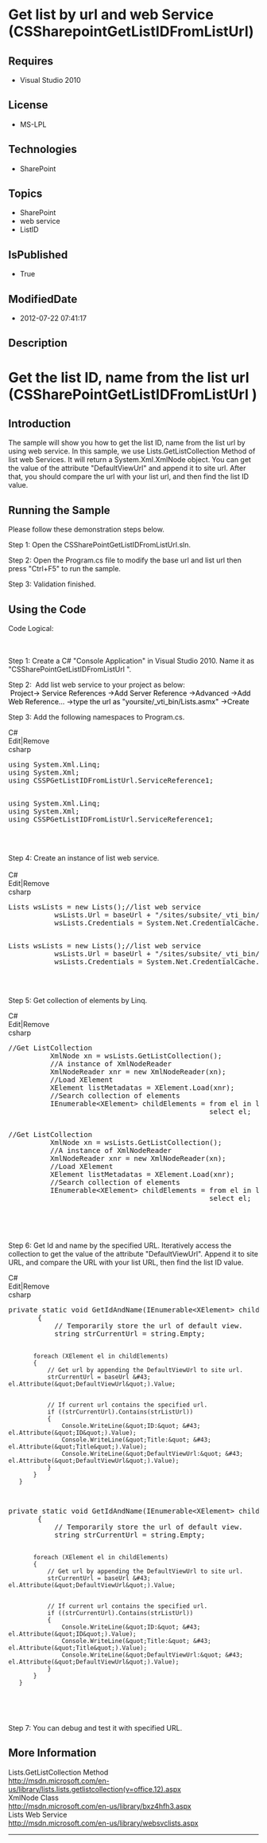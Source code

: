 # Get list by url and web Service (CSSharepointGetListIDFromListUrl)
## Requires
* Visual Studio 2010
## License
* MS-LPL
## Technologies
* SharePoint
## Topics
* SharePoint
* web service
* ListID
## IsPublished
* True
## ModifiedDate
* 2012-07-22 07:41:17
## Description

<h1><a name="OLE_LINK4"></a><a name="OLE_LINK3"><span style=""><span style="">Get the list ID, name from the list
</span></span></a><span class="SpellE"><span style=""><span style=""><span style="">url</span></span></span></span><span style=""><span style=""><span style="">
</span>(</span></span><span style=""><span style=""><span class="SpellE"><span class="GramE"><span style="">CSSharePointGetListIDFromListUrl</span></span></span></span></span><span style=""><span style=""><span class="GramE"><span style="">
</span>)</span></span></span></h1>
<h2>Introduction </h2>
<p class="MsoNormal"><span style="">The sample will show you how to get the list ID, name from the list
<span class="SpellE"><span class="GramE">url</span></span> by using web service. In this sample, we use
<span class="SpellE">Lists.GetListCollection</span> Method of list web Services. It will return a System.Xml.XmlNode object. You can get the value of the attribute &quot;DefaultViewUrl&quot; and append it to site
<span class="SpellE"><span class="GramE">url</span></span>. After that, you should compare the
<span class="SpellE"><span class="GramE">url</span></span> with your list <span class="SpellE">
url</span>, and then find the list ID value. </span></p>
<h2>Running the Sample</h2>
<p class="MsoNormal"><span style="">Please follow these demonstration steps below.
</span></p>
<p class="MsoNormal" style="margin-bottom:0in; margin-bottom:.0001pt; line-height:normal; text-autospace:none">
<span style="">Step 1: Open the CSSharePointGetListIDFromListUrl.sln. </span></p>
<p class="MsoNormal" style="margin-bottom:0in; margin-bottom:.0001pt; line-height:normal; text-autospace:none">
<span style=""></span></p>
<p class="MsoNormal" style="margin-bottom:0in; margin-bottom:.0001pt; line-height:normal; text-autospace:none">
<span style="">Step 2: Open the <span class="SpellE">Program.cs</span> file to modify the base
<span class="GramE">url</span> and list url then press &quot;Ctrl&#43;F5&quot; to run the sample.
</span></p>
<p class="MsoNormal" style="margin-bottom:0in; margin-bottom:.0001pt; line-height:normal; text-autospace:none">
<span style=""></span></p>
<p class="MsoNormal" style="margin-bottom:0in; margin-bottom:.0001pt; line-height:normal; text-autospace:none">
<span style="">Step 3: Validation finished. </span></p>
<h2>Using the Code</h2>
<p class="MsoNormal" style=""><span style="">Code Logical: <span style="">&nbsp;&nbsp;&nbsp;&nbsp;&nbsp;&nbsp;&nbsp;&nbsp;&nbsp;&nbsp;&nbsp;&nbsp;&nbsp;&nbsp;&nbsp;&nbsp;&nbsp;&nbsp;&nbsp;&nbsp;&nbsp;&nbsp;&nbsp;&nbsp;&nbsp;&nbsp;&nbsp;&nbsp;&nbsp;&nbsp;&nbsp;&nbsp;&nbsp;&nbsp;&nbsp;&nbsp;&nbsp;&nbsp;&nbsp;&nbsp;&nbsp;&nbsp;&nbsp;&nbsp;&nbsp;&nbsp;&nbsp;&nbsp;&nbsp;&nbsp;&nbsp;&nbsp;&nbsp;&nbsp;&nbsp;&nbsp;&nbsp;&nbsp;&nbsp;&nbsp;&nbsp;&nbsp;&nbsp;&nbsp;&nbsp;&nbsp;&nbsp;&nbsp;&nbsp;&nbsp;&nbsp;&nbsp;&nbsp;&nbsp;&nbsp;&nbsp;&nbsp;&nbsp;&nbsp;&nbsp;&nbsp;&nbsp;&nbsp;&nbsp;&nbsp;&nbsp;&nbsp;&nbsp;&nbsp;&nbsp;&nbsp;&nbsp;&nbsp;&nbsp;&nbsp;&nbsp;&nbsp;&nbsp;&nbsp;&nbsp;&nbsp;&nbsp;&nbsp;&nbsp;&nbsp;&nbsp;&nbsp;&nbsp;&nbsp;&nbsp;&nbsp;&nbsp;&nbsp;&nbsp;&nbsp;&nbsp;&nbsp;&nbsp;&nbsp;&nbsp;&nbsp;&nbsp;&nbsp;&nbsp;&nbsp;&nbsp;&nbsp;&nbsp;&nbsp;&nbsp;&nbsp;&nbsp;&nbsp;&nbsp;&nbsp;&nbsp;&nbsp;&nbsp;&nbsp;&nbsp;&nbsp;&nbsp;&nbsp;&nbsp;&nbsp;&nbsp;&nbsp;&nbsp;&nbsp;&nbsp;&nbsp;&nbsp;&nbsp;&nbsp;&nbsp;&nbsp;&nbsp;&nbsp;&nbsp;&nbsp;&nbsp;&nbsp;&nbsp;&nbsp;&nbsp;&nbsp;&nbsp;&nbsp;&nbsp;&nbsp;&nbsp;&nbsp;&nbsp;&nbsp;&nbsp;&nbsp;&nbsp;&nbsp;&nbsp;&nbsp;&nbsp;&nbsp;&nbsp;&nbsp;&nbsp;&nbsp;&nbsp;&nbsp;&nbsp;&nbsp;&nbsp;&nbsp;&nbsp;&nbsp;&nbsp;&nbsp;&nbsp;&nbsp;&nbsp;&nbsp;&nbsp;&nbsp;&nbsp;&nbsp;&nbsp;&nbsp;&nbsp;&nbsp;&nbsp;&nbsp;&nbsp;&nbsp;&nbsp;&nbsp;&nbsp;&nbsp;&nbsp;&nbsp;&nbsp;&nbsp;&nbsp;
</span></span></p>
<p class="MsoNormal" style="margin-bottom:0in; margin-bottom:.0001pt; line-height:normal; text-autospace:none">
<span style="">Step 1: Create a C# &quot;Console Application&quot; in Visual Studio 2010. Name it as &quot;<span class="SpellE">CSSharePointGetListIDFromListUrl</span> &quot;.
</span></p>
<p class="MsoNormal" style="margin-bottom:0in; margin-bottom:.0001pt; line-height:normal; text-autospace:none">
<span style=""></span></p>
<p class="MsoNormal" style="margin-bottom:0in; margin-bottom:.0001pt"><span style="">Step 2:<span style="">&nbsp;
</span>Add list web service to your project as below:<br>
<span style="">&nbsp;</span><span style="color:black">Project-&gt; Service References -&gt;Add Server Reference -&gt;Advanced -&gt;Add Web Reference... -&gt;type the url as
</span>&quot;<span style="color:black">yoursite/_vti_bin/Lists.asmx&quot; -&gt;Create</span>
</span></p>
<p class="MsoNormal" style="margin-bottom:0in; margin-bottom:.0001pt; line-height:normal; text-autospace:none">
<span style=""></span></p>
<p class="MsoNormal" style="margin-bottom:0in; margin-bottom:.0001pt; line-height:normal; text-autospace:none">
<span style="">Step 3: Add the following namespaces to <span class="SpellE">Program.cs</span>.
</span></p>
<p class="MsoNormal" style="margin-bottom:0in; margin-bottom:.0001pt; line-height:normal; text-autospace:none">
<span style="font-size:9.5pt; font-family:Consolas"></span></p>
<div class="scriptcode">
<div class="pluginEditHolder" pluginCommand="mceScriptCode">
<div class="title"><span>C#</span></div>
<div class="pluginLinkHolder"><span class="pluginEditHolderLink">Edit</span>|<span class="pluginRemoveHolderLink">Remove</span>
</div>
<span class="hidden">csharp</span>
<pre class="hidden">
using System.Xml.Linq;
using System.Xml;
using CSSPGetListIDFromListUrl.ServiceReference1;

</pre>
<pre id="codePreview" class="csharp">
using System.Xml.Linq;
using System.Xml;
using CSSPGetListIDFromListUrl.ServiceReference1;

</pre>
</div>
</div>
<div class="endscriptcode">&nbsp;</div>
<p class="MsoNormal" style="margin-bottom:0in; margin-bottom:.0001pt; line-height:normal; text-autospace:none">
<span style="font-size:9.5pt; font-family:Consolas"></span></p>
<p class="MsoNormal" style="margin-bottom:0in; margin-bottom:.0001pt; line-height:normal; text-autospace:none">
<span style="">Step 4: Create an instance of list web service.<br style="">
<br style="">
</span></p>
<div class="scriptcode">
<div class="pluginEditHolder" pluginCommand="mceScriptCode">
<div class="title"><span>C#</span></div>
<div class="pluginLinkHolder"><span class="pluginEditHolderLink">Edit</span>|<span class="pluginRemoveHolderLink">Remove</span>
</div>
<span class="hidden">csharp</span>
<pre class="hidden">
Lists wsLists = new Lists();//list web service
           wsLists.Url = baseUrl &#43; &quot;/sites/subsite/_vti_bin/Lists.asmx&quot;;//Url
           wsLists.Credentials = System.Net.CredentialCache.DefaultCredentials;//Credentials

</pre>
<pre id="codePreview" class="csharp">
Lists wsLists = new Lists();//list web service
           wsLists.Url = baseUrl &#43; &quot;/sites/subsite/_vti_bin/Lists.asmx&quot;;//Url
           wsLists.Credentials = System.Net.CredentialCache.DefaultCredentials;//Credentials

</pre>
</div>
</div>
<div class="endscriptcode">&nbsp;</div>
<p class="MsoNormal" style="margin-bottom:0in; margin-bottom:.0001pt; line-height:normal; text-autospace:none">
<span style="font-size:9.5pt; font-family:Consolas"></span></p>
<p class="MsoNormal" style="margin-bottom:0in; margin-bottom:.0001pt; line-height:normal; text-autospace:none">
<span style="">Step 5: Get collection of elements by Linq. </span></p>
<p class="MsoNormal" style="margin-bottom:0in; margin-bottom:.0001pt; line-height:normal; text-autospace:none">
<span style="font-size:9.5pt; font-family:Consolas"></span></p>
<div class="scriptcode">
<div class="pluginEditHolder" pluginCommand="mceScriptCode">
<div class="title"><span>C#</span></div>
<div class="pluginLinkHolder"><span class="pluginEditHolderLink">Edit</span>|<span class="pluginRemoveHolderLink">Remove</span>
</div>
<span class="hidden">csharp</span>
<pre class="hidden">
//Get ListCollection
          XmlNode xn = wsLists.GetListCollection();
          //A instance of XmlNodeReader
          XmlNodeReader xnr = new XmlNodeReader(xn);
          //Load XElement
          XElement listMetadatas = XElement.Load(xnr);
          //Search collection of elements
          IEnumerable&lt;XElement&gt; childElements = from el in listMetadatas.Elements()
                                                select el;

</pre>
<pre id="codePreview" class="csharp">
//Get ListCollection
          XmlNode xn = wsLists.GetListCollection();
          //A instance of XmlNodeReader
          XmlNodeReader xnr = new XmlNodeReader(xn);
          //Load XElement
          XElement listMetadatas = XElement.Load(xnr);
          //Search collection of elements
          IEnumerable&lt;XElement&gt; childElements = from el in listMetadatas.Elements()
                                                select el;

</pre>
</div>
</div>
<div class="endscriptcode">&nbsp;</div>
<p class="MsoNormal"><span style=""><br>
Step 6: Get Id and name by the specified URL. Iteratively access the collection to get the value of the attribute &quot;DefaultViewUrl&quot;. Append it to site URL, and compare the URL with your list URL, then find the list ID value.
</span></p>
<div class="scriptcode">
<div class="pluginEditHolder" pluginCommand="mceScriptCode">
<div class="title"><span>C#</span></div>
<div class="pluginLinkHolder"><span class="pluginEditHolderLink">Edit</span>|<span class="pluginRemoveHolderLink">Remove</span>
</div>
<span class="hidden">csharp</span>
<pre class="hidden">
private static void GetIdAndName(IEnumerable&lt;XElement&gt; childElements, string baseUrl, string strListUrl)
       {
           // Temporarily store the url of default view.    
           string strCurrentUrl = string.Empty;


           foreach (XElement el in childElements)
           {
               // Get url by appending the DefaultViewUrl to site url.
               strCurrentUrl = baseUrl &#43; el.Attribute(&quot;DefaultViewUrl&quot;).Value;


               // If current url contains the specified url. 
               if ((strCurrentUrl).Contains(strListUrl))
               {
                   Console.WriteLine(&quot;ID:&quot; &#43; el.Attribute(&quot;ID&quot;).Value);
                   Console.WriteLine(&quot;Title:&quot; &#43; el.Attribute(&quot;Title&quot;).Value);
                   Console.WriteLine(&quot;DefaultViewUrl:&quot; &#43; el.Attribute(&quot;DefaultViewUrl&quot;).Value);
               }
           }
       }

</pre>
<pre id="codePreview" class="csharp">
private static void GetIdAndName(IEnumerable&lt;XElement&gt; childElements, string baseUrl, string strListUrl)
       {
           // Temporarily store the url of default view.    
           string strCurrentUrl = string.Empty;


           foreach (XElement el in childElements)
           {
               // Get url by appending the DefaultViewUrl to site url.
               strCurrentUrl = baseUrl &#43; el.Attribute(&quot;DefaultViewUrl&quot;).Value;


               // If current url contains the specified url. 
               if ((strCurrentUrl).Contains(strListUrl))
               {
                   Console.WriteLine(&quot;ID:&quot; &#43; el.Attribute(&quot;ID&quot;).Value);
                   Console.WriteLine(&quot;Title:&quot; &#43; el.Attribute(&quot;Title&quot;).Value);
                   Console.WriteLine(&quot;DefaultViewUrl:&quot; &#43; el.Attribute(&quot;DefaultViewUrl&quot;).Value);
               }
           }
       }

</pre>
</div>
</div>
<div class="endscriptcode">&nbsp;</div>
<p class="MsoNormal" style="margin-bottom:0in; margin-bottom:.0001pt; line-height:normal; text-autospace:none">
<span style="font-size:9.5pt; font-family:Consolas"></span></p>
<p class="MsoNormal" style="margin-bottom:0in; margin-bottom:.0001pt; line-height:normal; text-autospace:none">
<span style="">Step 7: You can debug and test it with specified URL. </span></p>
<h2>More Information</h2>
<p class="MsoNormal"><span style="">Lists.GetListCollection Method<br>
<a href="http://msdn.microsoft.com/en-us/library/lists.lists.getlistcollection(v=office.12).aspx">http://msdn.microsoft.com/en-us/library/lists.lists.getlistcollection(v=office.12).aspx</a><br>
XmlNode Class<br>
<a href="http://msdn.microsoft.com/en-us/library/bxz4hfh3.aspx">http://msdn.microsoft.com/en-us/library/bxz4hfh3.aspx</a><br>
Lists Web Service<br>
<a href="http://msdn.microsoft.com/en-us/library/websvclists.aspx">http://msdn.microsoft.com/en-us/library/websvclists.aspx</a>
</span></p>
<hr>
<div><a href="http://go.microsoft.com/?linkid=9759640" style="margin-top:3px"><img alt="" src="http://bit.ly/onecodelogo">
</a></div>
